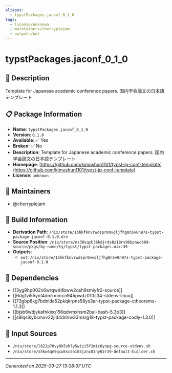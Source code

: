 ```yaml
---
aliases:
  - typstPackages.jaconf_0_1_0
tags:
  - license/unknown
  - maintainers/cherrypiejam
  - outputs/out
---
```


# typstPackages.jaconf_0_1_0

## 📝 Description

Template for Japanese academic conference papers. 国内学会論文の日本語テンプレート

## 📋 Package Information

- **Name**: `typstPackages.jaconf_0_1_0`
- **Version**: `0.1.0`
- **Available**: ✅ Yes
- **Broken**: ✅ No
- **Description**: Template for Japanese academic conference papers. 国内学会論文の日本語テンプレート
- **Homepage**: [https://github.com/kimushun1101/typst-jp-conf-template](https://github.com/kimushun1101/typst-jp-conf-template)
- **License**: `unknown`
## 👥 Maintainers

- @cherrypiejam


## 🔧 Build Information

- **Derivation Path**: `/nix/store/1bhkfknvrwdspr0nvqljfhg0n5v0n97s-typst-package-jaconf-0.1.0.drv`
- **Source Position**: `/nix/store/ns30sqxb36k8jrds8z18rv96bpnwc60d-source/pkgs/by-name/ty/typst/typst-packages.nix:39`
- **Outputs**:
  - `out`:  `/nix/store/1bhkfknvrwdspr0nvqljfhg0n5v0n97s-typst-package-jaconf-0.1.0`

## 🔗 Dependencies

- [[3yg9hp002v6wrqwd4bww2qsh9smiyfr2-source]]
- [[6dg1vi55ynf4dmkmmcn945pwdz010s34-stdenv-linux]]
- [[73gbp8kg7bdnlda52pkqkrpns58ys3ar-typst-package-ctheorems-1.1.3]]
- [[bjsb6wdjykafnkixq156qdvmxhsm2bai-bash-5.3p3]]
- [[s9lqsikybcmxv22jid4dnlrw33msrg18-typst-package-codly-1.3.0]]

## 📁 Input Sources

- `/nix/store/l622p70vy8k5sh7y5wizi5f2mic6ynpg-source-stdenv.sh`
- `/nix/store/shkw4qm9qcw5sc5n1k5jznc83ny02r39-default-builder.sh`

---
*Generated on 2025-09-27 13:08:37 UTC*
